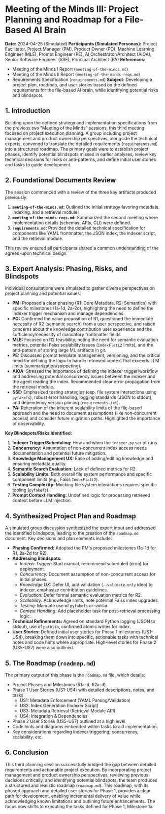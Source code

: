 # Meeting of the Minds III: Project Planning and Roadmap for a File-Based AI Brain

**Date:** 2024-04-25 (Simulated)
**Participants (Simulated Personas):** Project Facilitator, Project Manager (PM), Product Owner (PO), Machine Learning Engineer (MLE), Prompt Engineer (PE), AI Orchestrator/Architect (AIOA), Senior Software Engineer (SSE), Principal Architect (PA)
**References:** 
*   Meeting of the Minds I Report (`meeting-of-the-minds.md`)
*   Meeting of the Minds II Report (`meeting-of-the-minds-reqs.md`)
*   Requirements Specification (`requirements.md`)
**Subject:** Developing a project plan, roadmap, and user stories based on the defined requirements for the file-based AI brain, while identifying potential risks and blindspots.

## 1. Introduction

Building upon the defined strategy and implementation specifications from the previous two "Meeting of the Minds" sessions, this third meeting focused on project execution planning. A group including project management and product ownership perspectives, alongside the technical experts, convened to translate the detailed requirements (`requirements.md`) into a structured roadmap. The primary goals were to establish project phases, identify potential blindspots missed in earlier analyses, review key technical decisions for risks or anti-patterns, and define initial user stories and tasks to guide development.

## 2. Foundational Documents Review

The session commenced with a review of the three key artifacts produced previously:

1.  **`meeting-of-the-minds.md`:** Outlined the initial strategy favoring metadata, indexing, and a retrieval module.
2.  **`meeting-of-the-minds-reqs.md`:** Summarized the second meeting where implementation details (schemas, APIs, CLI) were defined.
3.  **`requirements.md`:** Provided the detailed technical specification for components like YAML frontmatter, the JSON index, the indexer script, and the retrieval module.

This review ensured all participants shared a common understanding of the agreed-upon technical design.

## 3. Expert Analysis: Phasing, Risks, and Blindspots

Individual consultations were simulated to gather diverse perspectives on project planning and potential issues:

*   **PM:** Proposed a clear phasing (R1: Core Metadata, R2: Semantics) with specific milestones (1a-1d, 2a-2d), highlighting the need to define the indexer trigger mechanism and manage dependencies.
*   **PO:** Confirmed the value proposition of R1, questioned the immediate necessity of R2 (semantic search) from a user perspective, and raised concerns about the knowledge contribution user experience and the sufficiency/necessity of mandatory frontmatter fields.
*   **MLE:** Focused on R2 feasibility, noting the need for semantic evaluation metrics, potential Faiss scalability issues (`IndexFlatL2` limits), and the anti-pattern of storing large ML artifacts in git.
*   **PE:** Discussed prompt template management, versioning, and the critical need for defining the logic to handle retrieved context that exceeds LLM limits (summarization/snippeting).
*   **AIOA:** Stressed the importance of defining the indexer trigger/workflow and addressing potential concurrency issues between the indexer and the agent reading the index. Recommended clear error propagation from the retrieval module.
*   **SSE:** Emphasized testing strategies (esp. file system interactions using `pyfakefs`), robust error handling, logging standards (JSON to stdout), and dependency version pinning (`requirements.txt`).
*   **PA:** Reiteration of the inherent scalability limits of the file-based approach and the need to document assumptions (like non-concurrent access) and consider future migration paths. Highlighted the importance of observability.

**Key Blindspots/Risks Identified:**

1.  **Indexer Trigger/Scheduling:** How and when the `indexer.py` script runs.
2.  **Concurrency:** Assumption of non-concurrent index access needs documentation and potential future mitigation.
3.  **Knowledge Management UX:** Ease of adding/editing knowledge and ensuring metadata quality.
4.  **Semantic Search Evaluation:** Lack of defined metrics for R2.
5.  **Scalability Limits:** Both overall file system performance and specific component limits (e.g., Faiss `IndexFlatL2`).
6.  **Testing Complexity:** Mocking file system interactions requires specific tooling (`pyfakefs`).
7.  **Prompt Context Handling:** Undefined logic for processing retrieved context before LLM injection.

## 4. Synthesized Project Plan and Roadmap

A simulated group discussion synthesized the expert input and addressed the identified blindspots, leading to the creation of the `roadmap.md` document. Key decisions and plan elements include:

*   **Phasing Confirmed:** Adopted the PM's proposed milestones (1a-1d for R1, 2a-2d for R2).
*   **Addressing Blindspots:**
    *   *Indexer Trigger:* Start manual, recommend scheduled (cron) for deployment.
    *   *Concurrency:* Document assumption of non-concurrent access for initial phases.
    *   *Knowledge UX:* Defer UI, add validation (`--validate-only` idea) to indexer, emphasize contribution guidelines.
    *   *Evaluation:* Defer formal semantic evaluation metrics for R2.
    *   *Scalability:* Acknowledge limits, note potential Faiss index upgrades.
    *   *Testing:* Mandate use of `pyfakefs` or similar.
    *   *Context Handling:* Add placeholder task for post-retrieval processing logic.
*   **Technical Refinements:** Agreed on standard Python logging (JSON to stdout), use of `pathlib`, confirmed atomic writes for index.
*   **User Stories:** Defined initial user stories for Phase 1 milestones (US1-US4), breaking them down into specific, actionable tasks with technical notes and code hints where appropriate. High-level stories for Phase 2 (US5-US7) were also outlined.

## 5. The Roadmap (`roadmap.md`)

The primary output of this phase is the `roadmap.md` file, which details:

*   Project Phases and Milestones (R1a-d, R2a-d).
*   Phase 1 User Stories (US1-US4) with detailed descriptions, notes, and tasks.
    *   US1: Metadata Enforcement (YAML Parsing/Validation)
    *   US2: Index Generation (Indexer Script)
    *   US3: Metadata Retrieval (Retrieval Module API)
    *   US4: Integration & Dependencies
*   Phase 2 User Stories (US5-US7) outlined at a high level.
*   Code hints and diagrams embedded within tasks to aid implementation.
*   Key considerations regarding indexer triggering, concurrency, scalability, etc.

## 6. Conclusion

This third planning session successfully bridged the gap between detailed requirements and actionable project execution. By incorporating project management and product ownership perspectives, reviewing previous decisions critically, and identifying potential blindspots, the team produced a structured and realistic roadmap (`roadmap.md`). This roadmap, with its phased approach and detailed user stories for Phase 1, provides a clear path for development, enabling incremental delivery of value while acknowledging known limitations and outlining future enhancements. The focus now shifts to executing the tasks defined for Phase 1, Milestone 1a. 